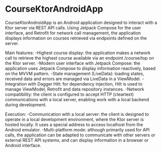# CourseKtorAndroidApp
CourseKtorAndroidApp is an Android application designed to interact with a Ktor server via REST API calls. 
Using Jetpack Compose for the user interface, and Retrofit for network call management, the application displays information on courses retrieved via endpoints defined on the server.

Main features:
-Highest course display: the application makes a network call to retrieve the highest course available via an endpoint /course/top on the Ktor server.
-Modern user interface with Jetpack Compose: the application uses Jetpack Compose to display information reactively, based on the MVVM pattern.
-State management (LiveData): loading states, received data and errors are managed via LiveData in a ViewModel.
-Integration with Dagger Hilt: for dependency injection, Hilt is used to manage ViewModel, Retrofit and data repository instances.
-Network compatibility: the client is configured to accept HTTP (cleartext) communications with a local server, enabling work with a local backend during development.

Execution:
-Communication with a local server: the client is designed to operate in a local development environment, where the Ktor server is hosted locally. It uses a special address to access localhost from the Android emulator.
-Multi-platform mode: although primarily used for API calls, the application can be adapted to communicate with other servers or external REST API systems, and can display information in a browser or Android interface.

